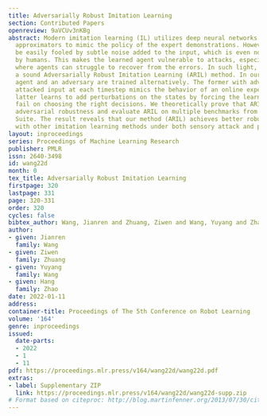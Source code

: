 ```yaml
---
title: Adversarially Robust Imitation Learning
section: Contributed Papers
openreview: 9aVCUv3nKBg
abstract: Modern imitation learning (IL) utilizes deep neural networks (DNNs) as function
  approximators to mimic the policy of the expert demonstrations. However, DNNs can
  be easily fooled by subtle noise added to the input, which is even non-detectable
  by humans. This makes the learned agent vulnerable to attacks, especially in IL
  where agents can struggle to recover from the errors. In such light, we propose
  a sound Adversarially Robust Imitation Learning (ARIL) method. In our setting, an
  agent and an adversary are trained alternatively. The former with adversarially
  attacked input at each timestep mimics the behavior of an online expert and the
  latter learns to add perturbations on the states by forcing the learned agent to
  fail on choosing the right decisions. We theoretically prove that ARIL can achieve
  adversarial robustness and evaluate ARIL on multiple benchmarks from DM Control
  Suite. The result reveals that our method (ARIL) achieves better robustness compare
  with other imitation learning methods under both sensory attack and physical attack.
layout: inproceedings
series: Proceedings of Machine Learning Research
publisher: PMLR
issn: 2640-3498
id: wang22d
month: 0
tex_title: Adversarially Robust Imitation Learning
firstpage: 320
lastpage: 331
page: 320-331
order: 320
cycles: false
bibtex_author: Wang, Jianren and Zhuang, Ziwen and Wang, Yuyang and Zhao, Hang
author:
- given: Jianren
  family: Wang
- given: Ziwen
  family: Zhuang
- given: Yuyang
  family: Wang
- given: Hang
  family: Zhao
date: 2022-01-11
address:
container-title: Proceedings of The 5th Conference on Robot Learning
volume: '164'
genre: inproceedings
issued:
  date-parts:
  - 2022
  - 1
  - 11
pdf: https://proceedings.mlr.press/v164/wang22d/wang22d.pdf
extras:
- label: Supplementary ZIP
  link: https://proceedings.mlr.press/v164/wang22d/wang22d-supp.zip
# Format based on citeproc: http://blog.martinfenner.org/2013/07/30/citeproc-yaml-for-bibliographies/
---
```

